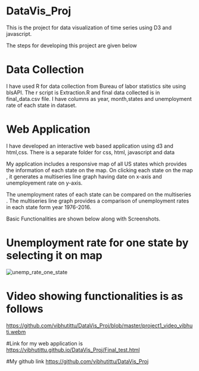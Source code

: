 # DataVis_Proj
This is the project for data visualization of time series using D3 and javascript.

The steps for developing this project are given below

# Data Collection

I have used R for data collection from Bureau of labor statistics site using blsAPI. The r script is Extraction.R and final data collected is in final_data.csv file. I have columns as year, month,states and unemployment rate of each state in dataset.

# Web Application
 
I have developed an interactive web based application using d3 and html,css.
There is a separate folder for css, html, javascript and data

My application includes a responsive map of all US states which provides the information of each state on the map. On clicking each state on the map , it generates a multiseries line graph having date on x-axis and unemployement rate on y-axis. 

The unemployment rates of each state can be compared on the multiseries . The multiseries line graph provides a comparison of unemployment rates in each state form year 1976-2016.

Basic Functionalities are shown below along with Screenshots.

# Unemployment rate for one state by selecting it on map
![unemp_rate_one_state](https://cloud.githubusercontent.com/assets/19288804/19244408/d354730c-8ee1-11e6-999a-c87036ab3720.JPG)




# Video showing functionalities is as follows
https://github.com/vibhutittu/DataVis_Proj/blob/master/project1_video_vibhuti.webm

#Link for my web application is 
https://vibhutittu.github.io/DataVis_Proj/Final_test.html

#My github link
https://github.com/vibhutittu/DataVis_Proj





